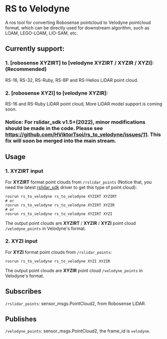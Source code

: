 # RS to Velodyne
A ros tool for converting Robosense pointcloud to Velodyne pointcloud format, which can be directly used for downstream algorithm, such as LOAM, LEGO-LOAM, LIO-SAM, etc.

## Currently support:


### 1. [robosense XYZIRT] to [velodyne XYZIRT / XYZIR / XYZI]: (Recommended)
RS-16, RS-32, RS-Ruby, RS-BP and RS-Helios LiDAR point cloud.

### 2. [robosense XYZI] to [velodyne XYZIR]:
RS-16 and RS-Ruby LiDAR point cloud, More LiDAR model support is coming soon. 

### Notice: For rslidar_sdk v1.5+(2022), minor modifications should be made in the code. Please see https://github.com/HViktorTsoi/rs_to_velodyne/issues/11. This fix will soon be merged into the main stream.

## Usage

### 1. XYZIRT input
For **XYZIRT** format point clouds from `/rslidar_points` (Notice that, you need the latest 
[rslidar_sdk](https://github.com/RoboSense-LiDAR/rslidar_sdk) driver to get this type of point cloud):
```
rosrun rs_to_velodyne rs_to_velodyne XYZIRT XYZIRT
# or
rosrun rs_to_velodyne rs_to_velodyne XYZIRT XYZIR
# or
rosrun rs_to_velodyne rs_to_velodyne XYZIRT XYZI
``` 
The output point clouds are **XYZIRT** / **XYZIR** / **XYZI** point cloud `/velodyne_points` in Velodyne's format.

### 2. XYZI input
For **XYZI** format point clouds from `/rslidar_points`:
```
rosrun rs_to_velodyne rs_to_velodyne XYZI XYZIR
``` 
The output point clouds are **XYZIR** point cloud `/velodyne_points` in Velodyne's format.


## Subscribes
`/rslidar_points`: sensor_msgs.PointCloud2, from Robosense LiDAR.

## Publishes
`/velodyne_points`: sensor_msgs.PointCloud2, the frame_id is `velodyne`.
